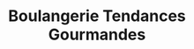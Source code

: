 ---
title: "Boulangerie Tendances Gourmandes"
url: /caen/boulangerie-tendances-gourmandes/
shop: Bäckerei
---